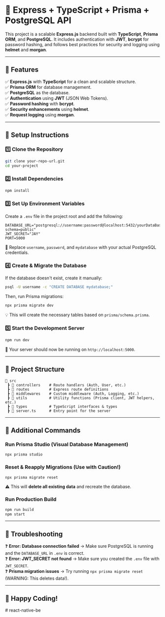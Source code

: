 # 🚀 Express + TypeScript + Prisma + PostgreSQL API

This project is a scalable **Express.js** backend built with **TypeScript**, **Prisma ORM**, and **PostgreSQL**. It includes authentication with **JWT**, **bcrypt** for password hashing, and follows best practices for security and logging using **helmet** and **morgan**.

---

## 🔹 Features

✅ **Express.js** with **TypeScript** for a clean and scalable structure.  
✅ **Prisma ORM** for database management.  
✅ **PostgreSQL** as the database.  
✅ **Authentication** using **JWT** (JSON Web Tokens).  
✅ **Password hashing** with **bcrypt**.  
✅ **Security enhancements** using **helmet**.  
✅ **Request logging** using **morgan**.

---

## 📌 Setup Instructions

### **1️⃣ Clone the Repository**

```sh
git clone your-repo-url.git
cd your-project
```

### **2️⃣ Install Dependencies**

```sh
npm install
```

### **3️⃣ Set Up Environment Variables**

Create a `.env` file in the project root and add the following:

```env
DATABASE_URL="postgresql://username:password@localhost:5432/yourDataBaseName?schema=public"
JWT_SECRET="JAY"
PORT=5000
```

🔹 Replace `username`, `password`, and `mydatabase` with your actual PostgreSQL credentials.

### **4️⃣ Create & Migrate the Database**

If the database doesn't exist, create it manually:

```sh
psql -U username -c "CREATE DATABASE mydatabase;"
```

Then, run Prisma migrations:

```sh
npx prisma migrate dev
```

💡 This will create the necessary tables based on `prisma/schema.prisma`.

### **5️⃣ Start the Development Server**

```sh
npm run dev
```

🚀 Your server should now be running on `http://localhost:5000`.

---

## 📌 Project Structure

```
📂 src
 ┣ 📂 controllers    # Route handlers (Auth, User, etc.)
 ┣ 📂 routes         # Express route definitions
 ┣ 📂 middlewares    # Custom middleware (Auth, Logging, etc.)
 ┣ 📂 utils          # Utility functions (Prisma client, JWT helpers, etc.)
 ┣ 📂 types          # TypeScript interfaces & types
 ┣ 📜 server.ts      # Entry point for the server
```

---

## 📌 Additional Commands

### **Run Prisma Studio (Visual Database Management)**

```sh
npx prisma studio
```

### **Reset & Reapply Migrations (Use with Caution!)**

```sh
npx prisma migrate reset
```

⚠️ This will **delete all existing data** and recreate the database.

### **Run Production Build**

```sh
npm run build
npm start
```

---

## 📌 Troubleshooting

❓ **Error: Database connection failed** → Make sure PostgreSQL is running and the `DATABASE_URL` in `.env` is correct.  
❓ **Error: JWT_SECRET not found** → Make sure you created the `.env` file with `JWT_SECRET`.  
❓ **Prisma migration issues** → Try running `npx prisma migrate reset` (WARNING: This deletes data!).

---

## 🎉 Happy Coding!
#   r e a c t - n a t i v e - b e  
 
